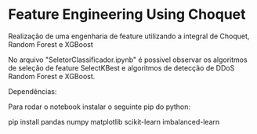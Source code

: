 # Feature Engineering Using Choquet
Realização de uma engenharia de feature utilizando a integral de Choquet, Random Forest e XGBoost

No arquivo "SeletorClassificador.ipynb" é possivel observar os algoritmos de seleção de feature SelectKBest e algoritmos de detecção de DDoS Random Forest e XGBoost.

Dependências:

Para rodar o notebook instalar o seguinte pip do python:

pip install pandas numpy matplotlib scikit-learn imbalanced-learn
